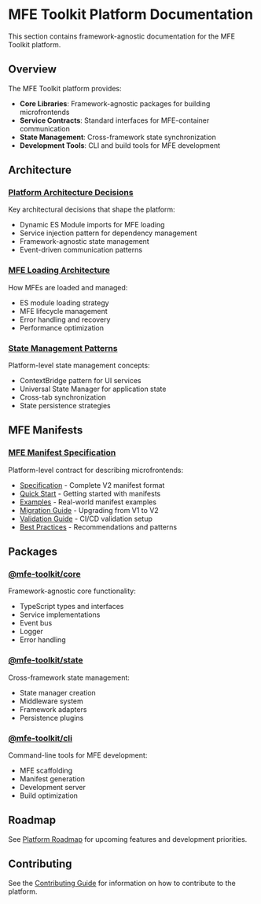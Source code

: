 # MFE Toolkit Platform Documentation

This section contains framework-agnostic documentation for the MFE Toolkit platform.

## Overview

The MFE Toolkit platform provides:

- **Core Libraries**: Framework-agnostic packages for building microfrontends
- **Service Contracts**: Standard interfaces for MFE-container communication
- **State Management**: Cross-framework state synchronization
- **Development Tools**: CLI and build tools for MFE development

## Architecture

### [Platform Architecture Decisions](./architecture/decisions.md)

Key architectural decisions that shape the platform:

- Dynamic ES Module imports for MFE loading
- Service injection pattern for dependency management
- Framework-agnostic state management
- Event-driven communication patterns

### [MFE Loading Architecture](./architecture/mfe-loading.md)

How MFEs are loaded and managed:

- ES module loading strategy
- MFE lifecycle management
- Error handling and recovery
- Performance optimization

### [State Management Patterns](./architecture/state-patterns.md)

Platform-level state management concepts:

- ContextBridge pattern for UI services
- Universal State Manager for application state
- Cross-tab synchronization
- State persistence strategies

## MFE Manifests

### [MFE Manifest Specification](./manifests/)

Platform-level contract for describing microfrontends:

- [Specification](./manifests/specification.md) - Complete V2 manifest format
- [Quick Start](./manifests/quick-start.md) - Getting started with manifests
- [Examples](./manifests/examples.md) - Real-world manifest examples
- [Migration Guide](./manifests/migration-guide.md) - Upgrading from V1 to V2
- [Validation Guide](./manifests/validation-guide.md) - CI/CD validation setup
- [Best Practices](./manifests/best-practices.md) - Recommendations and patterns

## Packages

### [@mfe-toolkit/core](./packages/core/)

Framework-agnostic core functionality:

- TypeScript types and interfaces
- Service implementations
- Event bus
- Logger
- Error handling

### [@mfe-toolkit/state](./packages/state/)

Cross-framework state management:

- State manager creation
- Middleware system
- Framework adapters
- Persistence plugins

### [@mfe-toolkit/cli](./packages/cli/)

Command-line tools for MFE development:

- MFE scaffolding
- Manifest generation
- Development server
- Build optimization

## Roadmap

See [Platform Roadmap](./roadmap.md) for upcoming features and development priorities.

## Contributing

See the [Contributing Guide](../../CONTRIBUTING.md) for information on how to contribute to the platform.

